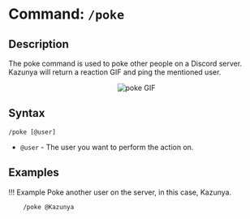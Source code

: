 # **Command:** `/poke`

## **Description**

The poke command is used to poke other people on a Discord server. Kazunya will return a reaction GIF and ping the mentioned user.

<p align="center"><img alt="poke GIF" src="https://media.tenor.com/HJa3EjH0iNMAAAAC/poke.gif"></p>

## **Syntax**

    /poke [@user]

- `@user` - The user you want to perform the action on.

## **Examples**

!!! Example
    Poke another user on the server, in this case, Kazunya.

        /poke @Kazunya